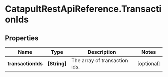 # CatapultRestApiReference.TransactionIds

## Properties
Name | Type | Description | Notes
------------ | ------------- | ------------- | -------------
**transactionIds** | **[String]** | The array of transaction ids. | [optional] 


